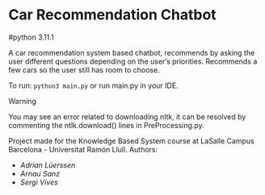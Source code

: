 # Car Recommendation Chatbot

#python 3.11.1

A car recommendation system based chatbot, recommends by asking the user different questions depending on the user’s priorities. Recommends a few cars so the user still has room to choose.

To run: `python3 main.py` or run main.py in your IDE.
> [!WARNING] 
> You may see an error related to downloading nltk, it can be resolved by commenting the ntlk.download() lines in PreProcessing.py.

Project made for the Knowledge Based System course at LaSalle Campus Barcelona - Universitat Ramón Llull.
Authors:
 - *Adrian Lüerssen*
 - *Arnau Sanz*
 - *Sergi Vives*